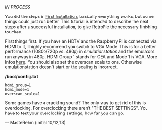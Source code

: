 *IN PROCESS*

You did the steps in [First Installation](First-Installation), basically everything works, but some things could just run better. This tutorial is intended to describe the next steps after a successful installation, to give RetroPie the necessary finishing touches.

First things first. If you have an HDTV and the Raspberry Pi is connected via HDMI to it, I highly recommend you switch to VGA Mode. This is for a better performance (1080p/720p vs. 480p) in _emulationstation_ and the emulators run anyway in 480p. HDMI Group 1 stands for CEA and Mode 1 is VGA. More Infos [here](http://elinux.org/RPiconfig#Video_mode_options). You should also set the overscan scale to one. Otherwise emulationstation doesn't start or the scaling is incorrect. 

**/boot/config.txt**
```
hdmi_group=1
hdmi_mode=1
overscan_scale=1
```

Some games have a crackling sound? The only way to get rid of this is overclocking. For overclocking there aren't "THE BEST SETTINGS". You have to test your overclocking settings, how far you can go. 

-- MasteRehm (initial 10/12/13)